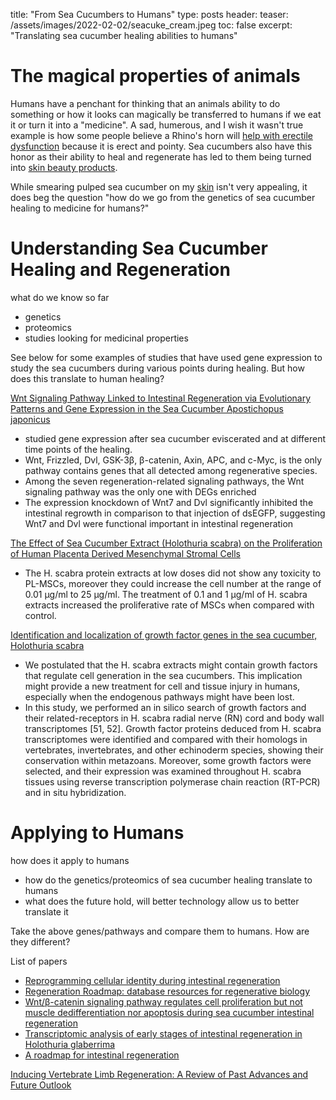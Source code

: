 
title: "From Sea Cucumbers to Humans"
type: posts
header:
  teaser: /assets/images/2022-02-02/seacuke_cream.jpeg
toc: false
excerpt: "Translating sea cucumber healing abilities to humans"


# The magical properties of animals

Humans have a penchant for thinking that an animals ability to do something or how it looks can magically be transferred to humans if we eat it or turn it into a "medicine". A sad, humerous, and I wish it wasn't true example is how some people believe a Rhino's horn will [help with erectile dysfunction](https://www.sciencedaily.com/releases/2018/05/180514095509.htm) because it is erect and pointy. Sea cucumbers also have this honor as their ability to heal and regenerate has led to them being turned into [skin beauty products](https://www.amazon.com/BEAUUGREEN-FIRMING-SOLUTION-CUCUMBER-HYDROGEL/dp/B07DR6R1SR). 

While smearing pulped sea cucumber on my [skin](https://www.sciencedirect.com/science/article/abs/pii/S0965229918304485) isn't very appealing, it does beg the question "how do we go from the genetics of sea cucumber healing to medicine for humans?" 

# Understanding Sea Cucumber Healing and Regeneration

what do we know so far
-  genetics
-  proteomics
-  studies looking for medicinal properties


See below for some examples of studies that have used gene expression to study the sea cucumbers during various points during healing. But how does this translate to human healing? 

[Wnt Signaling Pathway Linked to Intestinal Regeneration via Evolutionary Patterns and Gene Expression in the Sea Cucumber Apostichopus japonicus](https://www.frontiersin.org/articles/10.3389/fgene.2019.00112/full) 
- studied gene expression after sea cucumber eviscerated and at different time points of the healing. 
- Wnt, Frizzled, Dvl, GSK-3β, β-catenin, Axin, APC, and c-Myc, is the only pathway contains genes that all detected among regenerative species.
- Among the seven regeneration-related signaling pathways, the Wnt signaling pathway was the only one with DEGs enriched
- The expression knockdown of Wnt7 and Dvl significantly inhibited the intestinal regrowth in comparison to that injection of dsEGFP, suggesting Wnt7 and Dvl were functional important in intestinal regeneration 

[The Effect of Sea Cucumber Extract (Holothuria scabra) on the Proliferation of Human Placenta Derived Mesenchymal Stromal Cells](https://research.usc.edu.au/esploro/outputs/journalArticle/The-Effect-of-Sea-Cucumber-Extract/99451329502621)
- The H. scabra protein extracts at low doses did not show any toxicity to PL-MSCs, moreover they could increase the cell number at the range of 0.01 μg/ml to 25 μg/ml. The treatment of 0.1 and 1 μg/ml of H. scabra extracts increased the proliferative rate of MSCs when compared with control.

[Identification and localization of growth factor genes in the sea cucumber, Holothuria scabra](https://www.sciencedirect.com/science/article/pii/S2405844021024737)
- We postulated that the H. scabra extracts might contain growth factors that regulate cell generation in the sea cucumbers. This implication might provide a new treatment for cell and tissue injury in humans, especially when the endogenous pathways might have been lost.
- In this study, we performed an in silico search of growth factors and their related-receptors in H. scabra radial nerve (RN) cord and body wall transcriptomes [51, 52]. Growth factor proteins deduced from H. scabra transcriptomes were identified and compared with their homologs in vertebrates, invertebrates, and other echinoderm species, showing their conservation within metazoans. Moreover, some growth factors were selected, and their expression was examined throughout H. scabra tissues using reverse transcription polymerase chain reaction (RT-PCR) and in situ hybridization.

# Applying to Humans

how does it apply to humans
- how do the genetics/proteomics of sea cucumber healing translate to humans
- what does the future hold, will better technology allow us to better translate it

Take the above genes/pathways and compare them to humans. How are they different? 



List of papers

- [Reprogramming cellular identity during intestinal regeneration](https://www.sciencedirect.com/science/article/pii/S0959437X21000599)      
- [Regeneration Roadmap: database resources for regenerative biology](https://academic.oup.com/nar/article/50/D1/D1085/6378433?login=true)
- [Wnt/β-catenin signaling pathway regulates cell proliferation but not muscle dedifferentiation nor apoptosis during sea cucumber intestinal regeneration](https://www.sciencedirect.com/science/article/abs/pii/S0012160621002074)
- [Transcriptomic analysis of early stages of intestinal regeneration in Holothuria glaberrima](https://www.nature.com/articles/s41598-020-79436-2)
- [A roadmap for intestinal regeneration](https://scholar.archive.org/work/3ezeutz5kndqdgfod3jv2jkdji/access/wayback/http://www.ijdb.ehu.es/web/descarga/paper/200227dq)


[Inducing Vertebrate Limb Regeneration: A Review of Past Advances and Future Outlook](https://cshperspectives.cshlp.org/content/early/2021/08/16/cshperspect.a040782.abstract)